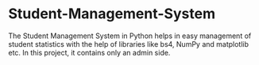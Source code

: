 # Student-Management-System
The Student Management System in Python helps in easy management of student statistics with the help of libraries like bs4, NumPy and matplotlib etc. In this project, it contains only an admin side.
